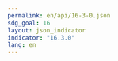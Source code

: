 ```yaml
---
permalink: en/api/16-3-0.json
sdg_goal: 16
layout: json_indicator
indicator: "16.3.0"
lang: en
---
```

